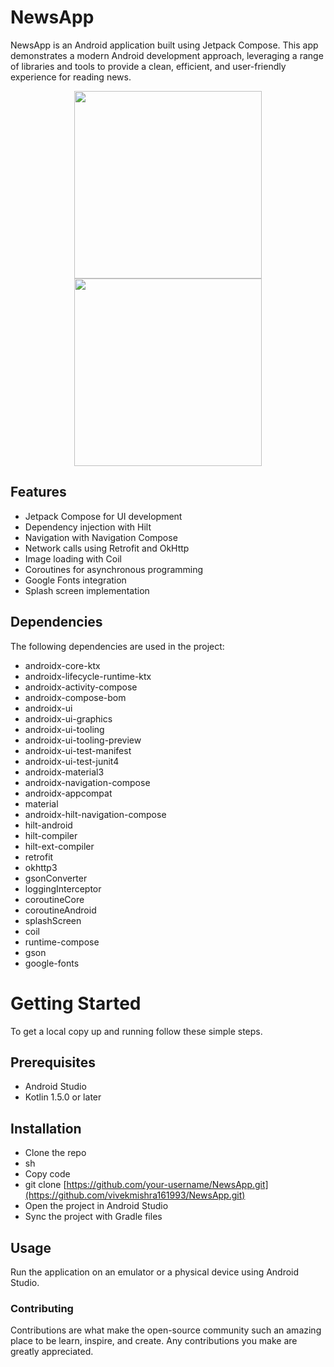 # NewsApp

NewsApp is an Android application built using Jetpack Compose. This app demonstrates a modern Android development approach, leveraging a range of libraries and tools to provide a clean, efficient, and user-friendly experience for reading news.
<p align="center">
  <img src="https://github.com/user-attachments/assets/29c72f90-fd3d-46e3-9cbf-749f81cbc4ed" width="300">
  <img src="https://github.com/user-attachments/assets/e9b5a780-bbdd-4b1e-96f3-294ca8ff2f6d" width="300">
</p>

## Features
- Jetpack Compose for UI development
- Dependency injection with Hilt
- Navigation with Navigation Compose
- Network calls using Retrofit and OkHttp
- Image loading with Coil
- Coroutines for asynchronous programming
- Google Fonts integration
- Splash screen implementation
  
## Dependencies
The following dependencies are used in the project:

- androidx-core-ktx
- androidx-lifecycle-runtime-ktx
- androidx-activity-compose
- androidx-compose-bom
- androidx-ui
- androidx-ui-graphics
- androidx-ui-tooling
- androidx-ui-tooling-preview
- androidx-ui-test-manifest
- androidx-ui-test-junit4
- androidx-material3
- androidx-navigation-compose
- androidx-appcompat
- material
- androidx-hilt-navigation-compose
- hilt-android
- hilt-compiler
- hilt-ext-compiler
- retrofit
- okhttp3
- gsonConverter
- loggingInterceptor
- coroutineCore
- coroutineAndroid
- splashScreen
- coil
- runtime-compose
- gson
- google-fonts



# Getting Started
To get a local copy up and running follow these simple steps.

## Prerequisites
- Android Studio
- Kotlin 1.5.0 or later
  
## Installation
- Clone the repo
- sh
- Copy code
- git clone [https://github.com/your-username/NewsApp.git](https://github.com/vivekmishra161993/NewsApp.git)
- Open the project in Android Studio
- Sync the project with Gradle files
  
## Usage
Run the application on an emulator or a physical device using Android Studio.

### Contributing
Contributions are what make the open-source community such an amazing place to be learn, inspire, and create. Any contributions you make are greatly appreciated.
